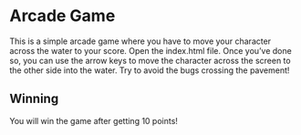 # Arcade Game
This is a simple arcade game where you have to move your character across the water to your score.
Open the index.html file.
Once you’ve done so, you can use the arrow keys to move the character across the screen to the other side into the water.
Try to avoid the bugs crossing the pavement!

## Winning
You will win the game after getting 10 points!

